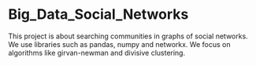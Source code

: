 # Big_Data_Social_Networks
This project is about searching communities in graphs of social networks. We use libraries such as pandas, numpy and networkx. We focus on algorithms like girvan-newman and divisive clustering.
